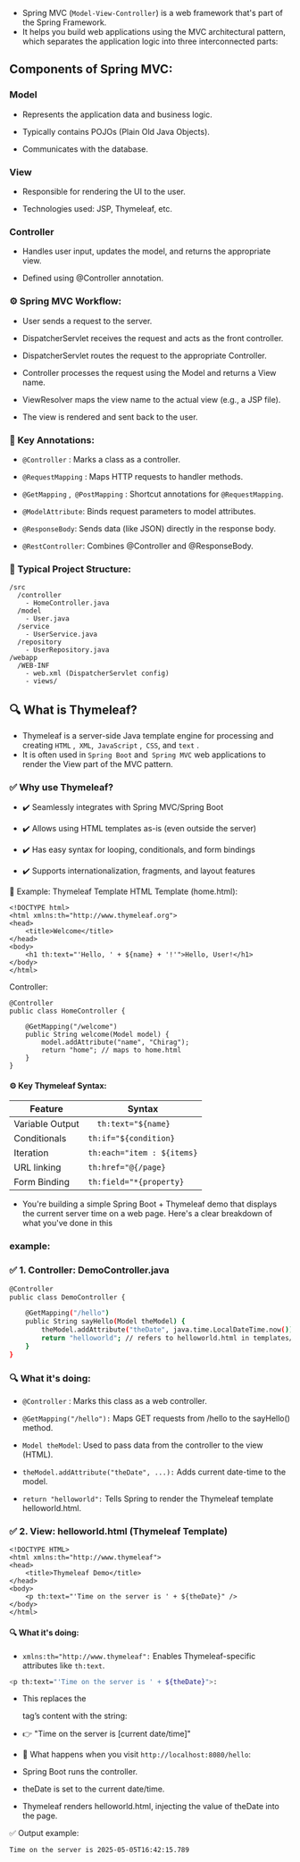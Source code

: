 + Spring MVC (`Model-View-Controller`) is a web framework that's part of the Spring Framework.
+ It helps you build web applications using the MVC architectural pattern, which separates the application logic into three interconnected parts:

## Components of Spring MVC:
### Model

+ Represents the application data and business logic.

+ Typically contains POJOs (Plain Old Java Objects).

+ Communicates with the database.

### View

+ Responsible for rendering the UI to the user.

+ Technologies used: JSP, Thymeleaf, etc.

### Controller

+ Handles user input, updates the model, and returns the appropriate view.

+ Defined using @Controller annotation.

### ⚙️ Spring MVC Workflow:
+ User sends a request to the server.

+ DispatcherServlet receives the request and acts as the front controller.

+ DispatcherServlet routes the request to the appropriate Controller.

+ Controller processes the request using the Model and returns a View name.

+ ViewResolver maps the view name to the actual view (e.g., a JSP file).

+ The view is rendered and sent back to the user.

### 🧩 Key Annotations:
+ `@Controller` : Marks a class as a controller.

+ `@RequestMapping` : Maps HTTP requests to handler methods.

+ `@GetMapping` ,` @PostMapping` : Shortcut annotations for `@RequestMapping`.

+ `@ModelAttribute`: Binds request parameters to model attributes.

+ `@ResponseBody`: Sends data (like JSON) directly in the response body.

+ `@RestController`: Combines @Controller and @ResponseBody.

### 📁 Typical Project Structure:
```
/src
  /controller
    - HomeController.java
  /model
    - User.java
  /service
    - UserService.java
  /repository
    - UserRepository.java
/webapp
  /WEB-INF
    - web.xml (DispatcherServlet config)
    - views/
```


## 🔍 What is Thymeleaf?
+ Thymeleaf is a server-side Java template engine for processing and creating `HTML` ,` XML`,` JavaScript` ,` CSS`, and `text` .
+  It is often used in `Spring Boot`  and` Spring MVC`  web applications to render the View part of the MVC pattern.

### ✅ Why use Thymeleaf?
+ ✔️ Seamlessly integrates with Spring MVC/Spring Boot

+ ✔️ Allows using HTML templates as-is (even outside the server)

+ ✔️ Has easy syntax for looping, conditionals, and form bindings

+ ✔️ Supports internationalization, fragments, and layout features

🧩 Example: Thymeleaf Template
HTML Template (home.html):

```
<!DOCTYPE html>
<html xmlns:th="http://www.thymeleaf.org">
<head>
    <title>Welcome</title>
</head>
<body>
    <h1 th:text="'Hello, ' + ${name} + '!'">Hello, User!</h1>
</body>
</html>
```
Controller:

```
@Controller
public class HomeController {

    @GetMapping("/welcome")
    public String welcome(Model model) {
        model.addAttribute("name", "Chirag");
        return "home"; // maps to home.html
    }
}
```
#### ⚙️ Key Thymeleaf Syntax:
|Feature	|Syntax|
|---------|---------|
|Variable Output|`	th:text="${name}`|
|Conditionals	|`th:if="${condition}`|
|Iteration	|`th:each="item : ${items}`|
|URL linking|	`th:href="@{/page}`|
|Form Binding|	`th:field="*{property}`|


+ You're building a simple Spring Boot + Thymeleaf demo that displays the current server time on a web page. Here's a clear breakdown of what you've done in this
### example:

### ✅ 1. Controller: DemoController.java
```sh
@Controller
public class DemoController {

    @GetMapping("/hello")
    public String sayHello(Model theModel) {
        theModel.addAttribute("theDate", java.time.LocalDateTime.now());
        return "helloworld"; // refers to helloworld.html in templates/
    }
}
```
### 🔍 What it's doing:
+ `@Controller` : Marks this class as a web controller.

+ `@GetMapping("/hello"):`  Maps GET requests from /hello to the sayHello() method.

+ `Model theModel`: Used to pass data from the controller to the view (HTML).

+ `theModel.addAttribute("theDate", ...):` Adds current date-time to the model.

+ `return "helloworld":` Tells Spring to render the Thymeleaf template helloworld.html.

### ✅ 2. View: helloworld.html (Thymeleaf Template)
```
<!DOCTYPE HTML>
<html xmlns:th="http://www.thymeleaf">
<head>
    <title>Thymeleaf Demo</title>
</head>
<body>
    <p th:text="'Time on the server is ' + ${theDate}" />
</body>
</html>
```
#### 🔍 What it's doing:
+ `xmlns:th="http://www.thymeleaf":` Enables Thymeleaf-specific attributes like `th:text`.
```sh
<p th:text="'Time on the server is ' + ${theDate}">:
```
+  This replaces the <p> tag’s content with the string:
+ 👉 "Time on the server is [current date/time]"

+ 🧪 What happens when you visit `http://localhost:8080/hello`:
+ Spring Boot runs the controller.

+ theDate is set to the current date/time.

+ Thymeleaf renders helloworld.html, injecting the value of theDate into the page.

✅ Output example:
```sh
Time on the server is 2025-05-05T16:42:15.789
```
